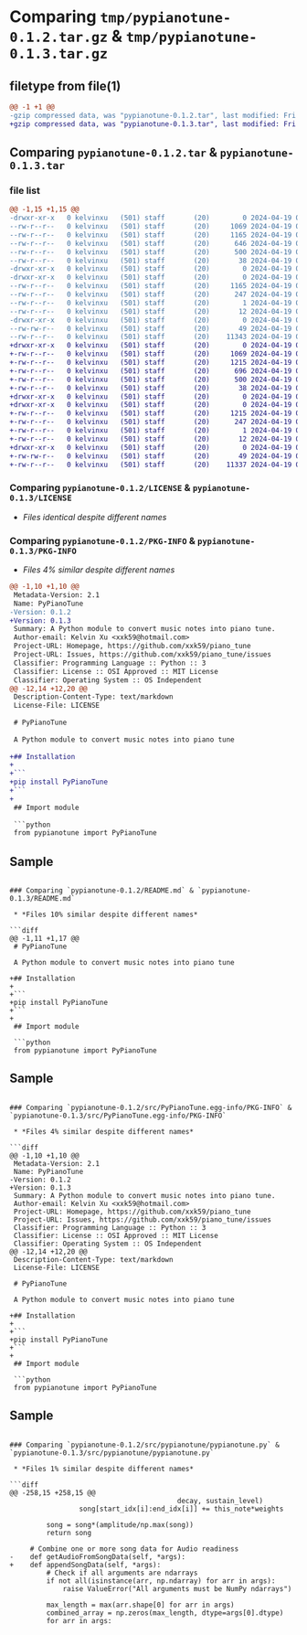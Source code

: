 # Comparing `tmp/pypianotune-0.1.2.tar.gz` & `tmp/pypianotune-0.1.3.tar.gz`

## filetype from file(1)

```diff
@@ -1 +1 @@
-gzip compressed data, was "pypianotune-0.1.2.tar", last modified: Fri Apr 19 06:10:30 2024, max compression
+gzip compressed data, was "pypianotune-0.1.3.tar", last modified: Fri Apr 19 07:38:31 2024, max compression
```

## Comparing `pypianotune-0.1.2.tar` & `pypianotune-0.1.3.tar`

### file list

```diff
@@ -1,15 +1,15 @@
-drwxr-xr-x   0 kelvinxu   (501) staff       (20)        0 2024-04-19 06:10:30.129843 pypianotune-0.1.2/
--rw-r--r--   0 kelvinxu   (501) staff       (20)     1069 2024-04-19 05:36:54.000000 pypianotune-0.1.2/LICENSE
--rw-r--r--   0 kelvinxu   (501) staff       (20)     1165 2024-04-19 06:10:30.129465 pypianotune-0.1.2/PKG-INFO
--rw-r--r--   0 kelvinxu   (501) staff       (20)      646 2024-04-19 06:08:40.000000 pypianotune-0.1.2/README.md
--rw-r--r--   0 kelvinxu   (501) staff       (20)      500 2024-04-19 06:10:06.000000 pypianotune-0.1.2/pyproject.toml
--rw-r--r--   0 kelvinxu   (501) staff       (20)       38 2024-04-19 06:10:30.129913 pypianotune-0.1.2/setup.cfg
-drwxr-xr-x   0 kelvinxu   (501) staff       (20)        0 2024-04-19 06:10:30.126886 pypianotune-0.1.2/src/
-drwxr-xr-x   0 kelvinxu   (501) staff       (20)        0 2024-04-19 06:10:30.129235 pypianotune-0.1.2/src/PyPianoTune.egg-info/
--rw-r--r--   0 kelvinxu   (501) staff       (20)     1165 2024-04-19 06:10:30.000000 pypianotune-0.1.2/src/PyPianoTune.egg-info/PKG-INFO
--rw-r--r--   0 kelvinxu   (501) staff       (20)      247 2024-04-19 06:10:30.000000 pypianotune-0.1.2/src/PyPianoTune.egg-info/SOURCES.txt
--rw-r--r--   0 kelvinxu   (501) staff       (20)        1 2024-04-19 06:10:30.000000 pypianotune-0.1.2/src/PyPianoTune.egg-info/dependency_links.txt
--rw-r--r--   0 kelvinxu   (501) staff       (20)       12 2024-04-19 06:10:30.000000 pypianotune-0.1.2/src/PyPianoTune.egg-info/top_level.txt
-drwxr-xr-x   0 kelvinxu   (501) staff       (20)        0 2024-04-19 06:10:30.128694 pypianotune-0.1.2/src/pypianotune/
--rw-rw-r--   0 kelvinxu   (501) staff       (20)       49 2024-04-19 01:37:22.000000 pypianotune-0.1.2/src/pypianotune/__init__.py
--rw-r--r--   0 kelvinxu   (501) staff       (20)    11343 2024-04-19 03:51:24.000000 pypianotune-0.1.2/src/pypianotune/pypianotune.py
+drwxr-xr-x   0 kelvinxu   (501) staff       (20)        0 2024-04-19 07:38:31.467049 pypianotune-0.1.3/
+-rw-r--r--   0 kelvinxu   (501) staff       (20)     1069 2024-04-19 05:36:54.000000 pypianotune-0.1.3/LICENSE
+-rw-r--r--   0 kelvinxu   (501) staff       (20)     1215 2024-04-19 07:38:31.466822 pypianotune-0.1.3/PKG-INFO
+-rw-r--r--   0 kelvinxu   (501) staff       (20)      696 2024-04-19 06:21:30.000000 pypianotune-0.1.3/README.md
+-rw-r--r--   0 kelvinxu   (501) staff       (20)      500 2024-04-19 07:37:45.000000 pypianotune-0.1.3/pyproject.toml
+-rw-r--r--   0 kelvinxu   (501) staff       (20)       38 2024-04-19 07:38:31.467091 pypianotune-0.1.3/setup.cfg
+drwxr-xr-x   0 kelvinxu   (501) staff       (20)        0 2024-04-19 07:38:31.464461 pypianotune-0.1.3/src/
+drwxr-xr-x   0 kelvinxu   (501) staff       (20)        0 2024-04-19 07:38:31.466607 pypianotune-0.1.3/src/PyPianoTune.egg-info/
+-rw-r--r--   0 kelvinxu   (501) staff       (20)     1215 2024-04-19 07:38:31.000000 pypianotune-0.1.3/src/PyPianoTune.egg-info/PKG-INFO
+-rw-r--r--   0 kelvinxu   (501) staff       (20)      247 2024-04-19 07:38:31.000000 pypianotune-0.1.3/src/PyPianoTune.egg-info/SOURCES.txt
+-rw-r--r--   0 kelvinxu   (501) staff       (20)        1 2024-04-19 07:38:31.000000 pypianotune-0.1.3/src/PyPianoTune.egg-info/dependency_links.txt
+-rw-r--r--   0 kelvinxu   (501) staff       (20)       12 2024-04-19 07:38:31.000000 pypianotune-0.1.3/src/PyPianoTune.egg-info/top_level.txt
+drwxr-xr-x   0 kelvinxu   (501) staff       (20)        0 2024-04-19 07:38:31.466271 pypianotune-0.1.3/src/pypianotune/
+-rw-rw-r--   0 kelvinxu   (501) staff       (20)       49 2024-04-19 01:37:22.000000 pypianotune-0.1.3/src/pypianotune/__init__.py
+-rw-r--r--   0 kelvinxu   (501) staff       (20)    11337 2024-04-19 07:37:32.000000 pypianotune-0.1.3/src/pypianotune/pypianotune.py
```

### Comparing `pypianotune-0.1.2/LICENSE` & `pypianotune-0.1.3/LICENSE`

 * *Files identical despite different names*

### Comparing `pypianotune-0.1.2/PKG-INFO` & `pypianotune-0.1.3/PKG-INFO`

 * *Files 4% similar despite different names*

```diff
@@ -1,10 +1,10 @@
 Metadata-Version: 2.1
 Name: PyPianoTune
-Version: 0.1.2
+Version: 0.1.3
 Summary: A Python module to convert music notes into piano tune.
 Author-email: Kelvin Xu <xxk59@hotmail.com>
 Project-URL: Homepage, https://github.com/xxk59/piano_tune
 Project-URL: Issues, https://github.com/xxk59/piano_tune/issues
 Classifier: Programming Language :: Python :: 3
 Classifier: License :: OSI Approved :: MIT License
 Classifier: Operating System :: OS Independent
@@ -12,14 +12,20 @@
 Description-Content-Type: text/markdown
 License-File: LICENSE
 
 # PyPianoTune
 
 A Python module to convert music notes into piano tune
 
+## Installation
+
+```
+pip install PyPianoTune
+```
+
 ## Import module
 
 ```python
 from pypianotune import PyPianoTune
 ```
 
 ## Sample
```

### Comparing `pypianotune-0.1.2/README.md` & `pypianotune-0.1.3/README.md`

 * *Files 10% similar despite different names*

```diff
@@ -1,11 +1,17 @@
 # PyPianoTune
 
 A Python module to convert music notes into piano tune
 
+## Installation
+
+```
+pip install PyPianoTune
+```
+
 ## Import module
 
 ```python
 from pypianotune import PyPianoTune
 ```
 
 ## Sample
```

### Comparing `pypianotune-0.1.2/src/PyPianoTune.egg-info/PKG-INFO` & `pypianotune-0.1.3/src/PyPianoTune.egg-info/PKG-INFO`

 * *Files 4% similar despite different names*

```diff
@@ -1,10 +1,10 @@
 Metadata-Version: 2.1
 Name: PyPianoTune
-Version: 0.1.2
+Version: 0.1.3
 Summary: A Python module to convert music notes into piano tune.
 Author-email: Kelvin Xu <xxk59@hotmail.com>
 Project-URL: Homepage, https://github.com/xxk59/piano_tune
 Project-URL: Issues, https://github.com/xxk59/piano_tune/issues
 Classifier: Programming Language :: Python :: 3
 Classifier: License :: OSI Approved :: MIT License
 Classifier: Operating System :: OS Independent
@@ -12,14 +12,20 @@
 Description-Content-Type: text/markdown
 License-File: LICENSE
 
 # PyPianoTune
 
 A Python module to convert music notes into piano tune
 
+## Installation
+
+```
+pip install PyPianoTune
+```
+
 ## Import module
 
 ```python
 from pypianotune import PyPianoTune
 ```
 
 ## Sample
```

### Comparing `pypianotune-0.1.2/src/pypianotune/pypianotune.py` & `pypianotune-0.1.3/src/pypianotune/pypianotune.py`

 * *Files 1% similar despite different names*

```diff
@@ -258,15 +258,15 @@
                                         decay, sustain_level)
                 song[start_idx[i]:end_idx[i]] += this_note*weights
 
         song = song*(amplitude/np.max(song))
         return song
 
     # Combine one or more song data for Audio readiness
-    def getAudioFromSongData(self, *args):
+    def appendSongData(self, *args):
         # Check if all arguments are ndarrays
         if not all(isinstance(arr, np.ndarray) for arr in args):
             raise ValueError("All arguments must be NumPy ndarrays")
 
         max_length = max(arr.shape[0] for arr in args)
         combined_array = np.zeros(max_length, dtype=args[0].dtype)
         for arr in args:
```

